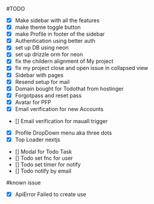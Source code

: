 #TODO 

- [x] Make sidebar with all the features
- [x] make theme toggle button
- [x] make Profile in footer of the sidebar
- [x] Authentication using better auth
- [x] set up DB using neon
- [x] set up drizzle orm for neon
- [x] fix the childern alignment of My project
- [x] fix my project close and open issue in collapsed view
- [x] Sidebar with pages
- [x] Resend setup for mail
- [x] Domain bought for Todothat from hostinger
- [x] Forgotpass and reset pass 
- [x] Avatar for PFP
- [x] Email verification for new Accounts
- [] Email verification for mauall trigger
- [x] Profile DropDown menu aka three dots
- [x] Top Loader nextjs
- [] Modal for Todo Task
- [] Todo set fnc for user 
- [] Todo set timer for notify
- [] Todo notify by email


#known issue
- [x] ApiError Failed to create use
